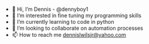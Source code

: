 - 👋 Hi, I’m Dennis - @dennyboy1
- 👀 I’m interested in fine tuning my programming skills
- 🌱 I’m currently learning to code in python
- 💞️ I’m looking to collaborate on automation processes
- 📫 How to reach me dennislwilsjr@yahoo.com

<!---
dennyboy1 is a ✨ special ✨ repository because its `README.md` (this file) appears on your GitHub profile.
You can click the Preview link to take a look at your changes.
--->
